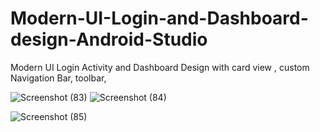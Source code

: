 
# Modern-UI-Login-and-Dashboard-design-Android-Studio

Modern UI Login Activity and Dashboard Design with card view , custom Navigation Bar, toolbar,
 


![Screenshot (83)](https://user-images.githubusercontent.com/62096719/120515184-b2d58280-c3eb-11eb-9441-64aa89fdc243.png)   ![Screenshot (84)](https://user-images.githubusercontent.com/62096719/120515196-b537dc80-c3eb-11eb-9321-0e742ce75cf3.png)


![Screenshot (85)](https://user-images.githubusercontent.com/62096719/120515202-b701a000-c3eb-11eb-84a7-79236ca4e09d.png)

